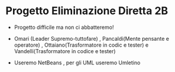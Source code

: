 # Progetto Eliminazione Diretta 2B

* Progetto difficile ma non ci abbatteremo!

* Omari (Leader Supremo-tuttofare) , Pancaldi(Mente pensante e operatore) , Ottaiano(Trasformatore in codic e tester) e Vandelli(Trasformatore in codice e tester)

* Useremo NetBeans , per gli UML useremo Umletino

